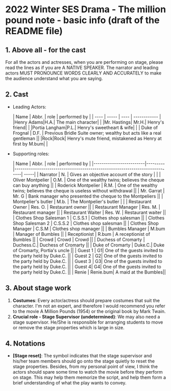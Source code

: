 # 2022 Winter SES Drama - The million pound note - basic info (draft of the README file)

## 1. Above all - for the cast

For all the actors and actresses, when you are performing on stage, please read the lines as if you are A NATIVE SPEAKER. The narrator and leading actors MUST PRONOUNCE WORDS CLEARLY AND ACCURATELY to make the audience understand what you are saying.

## 2. Cast

- Leading Actors:

  | Name | Abbr. | role | performed by |
| ---- | ----- | ---- | ------------ |
|Henry Adams|H.A.|  The main character| |
|Mr. Hastings| Mr.H.| Henry's friend| |
|Portia Langham|P.L.| Henry's sweetheart & wife| |
| Duke of Frognal | D.F. | Previous Bridle Suite owner; wealthy but acts like a real gentleman ||
|Rock|Rock| Henry's mute friend, mistakened as Henry at first by M.bum| |


- Supporting roles:

  | Name                    | Abbr.   | role                                                                        | performed by |
|-------------------------|---------|-----------------------------------------------------------------------------| -----|
| Narrator                | N.      | Gives an objective account of the story                                     | |
| Oliver Montpelier       | O.M.    | One of the wealthy twins; believes the cheque can buy anything              ||
| Roderick Montpelier     | R.M.    | One of the wealthy twins; believes the cheque is useless without withdrawal ||
| Mr. Garrat              | Mr. G   | Bank manager who presented the cheque to the Montpeliers                 ||
| Montpelier's butler     | M.b.    | The Montpelier's butler                                                    | |
| Restaurant Owner        | Res. O. | Restaurant owner                                                            ||
| Restaurant Manager      | Res. M. | Restaurant manager                                                          ||
| Restaurant Waiter       | Res. W. | Restaurant waiter                                                           ||
| Clothes Shop Salesman 1 | C.S.S.1 | Clothes shop salesman                                                       ||
| Clothes Shop Salesman 2 | C.S.S.2 | Clothes shop salesman                                                       ||
| Clothes Shop Manager    | C.S.M   | Clothes shop manager                                                        ||
| Bumbles Manager | M.bum | Manager of Bumbles ||
| Receptionist | R.bum | A receptionist of Bumbles ||
| Crowd | Crowd | Crowd ||
| Duchess of Cromarty | Duchess.C.| Duchess of Cromarty ||
| Duke of Cromarty | Duke.C.| Duke of Cromarty, Portia's uncle ||
| Guest 1 | G1| One of the guests invited to the party held by Duke.C. ||
| Guest 2 | G2| One of the guests invited to the party held by Duke.C. ||
| Guest 3 | G3| One of the guests invited to the party held by Duke.C. ||
| Guest 4| G4| One of the guests invited to the party held by Duke.C. ||
| Renie | Renie.bum| A maid at the Bumbles||



## 3. About stage work

1. **Costumes**: Every actor/actress should prepare costumes that suit the character. I'm not an expert, and therefore I would recommend you refer to the movie A Million Pounds (1954) or the original book by Mark Twain.
2. **Crucial role - Stage Supervisor (undetermined)**: We may also need a stage supervisor. He/She is responsible for arranging students to move or remove the stage properties which is large in size.

## 4. Notations

- **[Stage reset]**: The symbol indicates that the stage supervisor and his/her team members should go onto the stage quietly to reset the stage properties. Besides, from my personal point of view, I think the actors should spare some time to watch the movie before they perform on stage. This may help them memorize the script, and help them form a brief understanding of what the play wants to convey.

